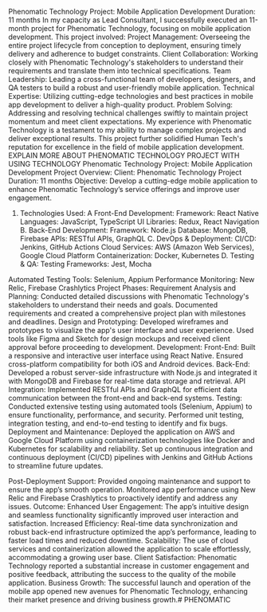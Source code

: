 Phenomatic Technology
Project: Mobile Application Development
Duration: 11 months
In my capacity as Lead Consultant, I successfully executed an 11-month project for Phenomatic Technology, focusing on mobile application development. This project involved:
Project Management: Overseeing the entire project lifecycle from conception to deployment, ensuring timely delivery and adherence to budget constraints.
Client Collaboration: Working closely with Phenomatic Technology's stakeholders to understand their requirements and translate them into technical specifications.
Team Leadership: Leading a cross-functional team of developers, designers, and QA testers to build a robust and user-friendly mobile application.
Technical Expertise: Utilizing cutting-edge technologies and best practices in mobile app development to deliver a high-quality product.
Problem Solving: Addressing and resolving technical challenges swiftly to maintain project momentum and meet client expectations.
My experience with Phenomatic Technology is a testament to my ability to manage complex projects and deliver exceptional results. This project further solidified Human Tech's reputation for excellence in the field of mobile application development.
EXPLAIN MORE ABOUT PHENOMATIC TECHNOLOGY PROJECT WITH USING TECHNOLOGY
Phenomatic Technology Project: Mobile Application Development Project Overview:
Client: Phenomatic Technology
Project Duration: 11 months
Objective: Develop a cutting-edge mobile application to enhance Phenomatic Technology’s service offerings and improve user engagement.
1. Technologies Used: A Front-End Development:
Framework: React Native
Languages: JavaScript, TypeScript
UI Libraries: Redux, React Navigation
B. Back-End Development: Framework: Node.js
Database: MongoDB, Firebase APIs: RESTful APIs, GraphQL
C. DevOps & Deployment: CI/CD: Jenkins, GitHub Actions
Cloud Services: AWS (Amazon Web Services), Google Cloud Platform Containerization: Docker, Kubernetes
D. Testing & QA: Testing Frameworks: Jest, Mocha

Automated Testing Tools: Selenium, Appium Performance Monitoring: New Relic, Firebase Crashlytics
Project Phases:
Requirement Analysis and Planning:
Conducted detailed discussions with Phenomatic Technology's stakeholders to understand their needs and goals. Documented requirements and created a comprehensive project plan with milestones and deadlines.
Design and Prototyping:
Developed wireframes and prototypes to visualize the app's user interface and user experience.
Used tools like Figma and Sketch for design mockups and received client approval before proceeding to development.
Development:
Front-End: Built a responsive and interactive user interface using React Native. Ensured cross-platform compatibility for both iOS and Android devices.
Back-End: Developed a robust server-side infrastructure with Node.js and integrated it with MongoDB and Firebase for real-time data storage and retrieval.
API Integration: Implemented RESTful APIs and GraphQL for efficient data communication between the front-end and back-end systems.
Testing:
Conducted extensive testing using automated tools (Selenium, Appium) to ensure functionality, performance, and security.
Performed unit testing, integration testing, and end-to-end testing to identify and fix bugs.
Deployment and Maintenance:
Deployed the application on AWS and Google Cloud Platform using containerization technologies like Docker and Kubernetes for scalability and reliability.
Set up continuous integration and continuous deployment (CI/CD) pipelines with Jenkins and GitHub Actions to streamline future updates.

Post-Deployment Support:
Provided ongoing maintenance and support to ensure the app’s smooth operation.
Monitored app performance using New Relic and Firebase Crashlytics to proactively identify and address any issues.
Outcome:
Enhanced User Engagement: The app’s intuitive design and seamless functionality significantly improved user interaction and satisfaction.
Increased Efficiency: Real-time data synchronization and robust back-end infrastructure optimized the app’s performance, leading to faster load times and reduced downtime.
Scalability: The use of cloud services and containerization allowed the application to scale effortlessly, accommodating a growing user base.
Client Satisfaction: Phenomatic Technology reported a substantial increase in customer engagement and positive feedback, attributing the success to the quality of the mobile application.
Business Growth: The successful launch and operation of the mobile app opened new avenues for Phenomatic Technology, enhancing their market presence and driving business growth.# PHENOMATIC
